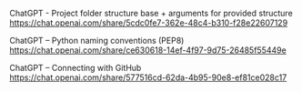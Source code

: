 ChatGPT - Project folder structure base + arguments for provided structure
https://chat.openai.com/share/5cdc0fe7-362e-48c4-b310-f28e22607129

ChatGPT – Python naming conventions (PEP8)
https://chat.openai.com/share/ce630618-14ef-4f97-9d75-26485f55449e

ChatGPT – Connecting with GitHub
https://chat.openai.com/share/577516cd-62da-4b95-90e8-ef81ce028c17
